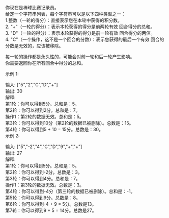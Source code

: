 <!--
 * @Descripttion: 
 * @version: 1.0.0
 * @Author: jimmiezhou
 * @Date: 2019-12-06 09:19:25
 * @LastEditors: jimmiezhou
 * @LastEditTime: 2019-12-06 09:19:57
 -->
你现在是棒球比赛记录员。  
给定一个字符串列表，每个字符串可以是以下四种类型之一：  
1.整数（一轮的得分）：直接表示您在本轮中获得的积分数。  
2. "+"（一轮的得分）：表示本轮获得的得分是前两轮有效 回合得分的总和。  
3. "D"（一轮的得分）：表示本轮获得的得分是前一轮有效 回合得分的两倍。  
4. "C"（一个操作，这不是一个回合的分数）：表示您获得的最后一个有效 回合的分数是无效的，应该被移除。  
  
每一轮的操作都是永久性的，可能会对前一轮和后一轮产生影响。  
你需要返回你在所有回合中得分的总和。  
  
示例 1:  
  
输入: ["5","2","C","D","+"]  
输出: 30  
解释:   
第1轮：你可以得到5分。总和是：5。  
第2轮：你可以得到2分。总和是：7。  
操作1：第2轮的数据无效。总和是：5。  
第3轮：你可以得到10分（第2轮的数据已被删除）。总数是：15。  
第4轮：你可以得到5 + 10 = 15分。总数是：30。  
示例 2:  
  
输入: ["5","-2","4","C","D","9","+","+"]  
输出: 27  
解释:   
第1轮：你可以得到5分。总和是：5。  
第2轮：你可以得到-2分。总数是：3。  
第3轮：你可以得到4分。总和是：7。  
操作1：第3轮的数据无效。总数是：3。  
第4轮：你可以得到-4分（第三轮的数据已被删除）。总和是：-1。  
第5轮：你可以得到9分。总数是：8。  
第6轮：你可以得到-4 + 9 = 5分。总数是13。  
第7轮：你可以得到9 + 5 = 14分。总数是27。  